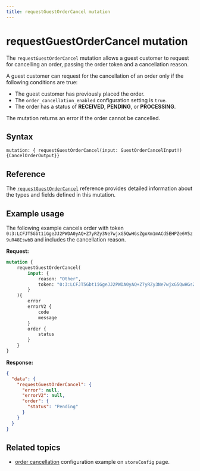 ```yaml
---
title: requestGuestOrderCancel mutation
---
```


# requestGuestOrderCancel mutation

The `requestGuestOrderCancel` mutation allows a guest customer to request for cancelling an order, passing the order token and a cancellation reason.

A guest customer can request for the cancellation of an order only if the following conditions are true:

 * The guest customer has previously placed the order.
 * The `order_cancellation_enabled` configuration setting is `true`.
 * The order has a status of **RECEIVED**, **PENDING**, or **PROCESSING**.

The mutation returns an error if the order cannot be cancelled.

## Syntax

`mutation: { requestGuestOrderCancel(input: GuestOrderCancelInput!) {CancelOrderOutput}}`

## Reference

The [`requestGuestOrderCancel`](https://developer.adobe.com/commerce/webapi/graphql-api/index.html#mutation-requestGuestOrderCancel) reference provides detailed information about the types and fields defined in this mutation.

## Example usage

The following example cancels order with token `0:3:LCFJT5Gbt1iGgeJJ2PWDA0yAQ+Z7yRZy3Ne7wjxG5QwHGsZgoXm1mACd5EHPZe6V5z9uR48EswbB` and includes the cancellation reason.

**Request:**

```graphql
mutation {
    requestGuestOrderCancel(
        input: {
            reason: "Other",
            token: "0:3:LCFJT5Gbt1iGgeJJ2PWDA0yAQ+Z7yRZy3Ne7wjxG5QwHGsZgoXm1mACd5EHPZe6V5z9uR48EswbB"
        }
    ){
        error
        errorV2 {
            code
            message
        }
        order {
            status
        }
    }
}
```

**Response:**

```json
{
  "data": {
    "requestGuestOrderCancel": {
      "error": null,
      "errorV2": null,
      "order": {
        "status": "Pending"
      }
    }
  }
}
```

## Related topics

 * [order cancellation](/src/pages/graphql/schema/store/queries/store-config.md#query-a-stores-order-cancellation-configuration) configuration example on `storeConfig` page.
